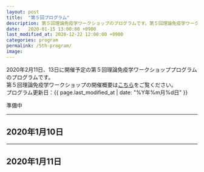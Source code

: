 ```yaml
---
layout: post
title:  "第５回プログラム"
description: 第５回理論免疫学ワークショップのプログラムです。第５回理論免疫学ワークショップの各講演の時間・講演者・講演タイトルを掲載しています。
date:   2020-01-15 13:00:00 +0900
last_modified_at: 2020-12-22 12:00:00 +0900
categories: program
permalink: /5th-program/
image:
---
```


2020年2月11日、13日に開催予定の第５回理論免疫学ワークショッププログラムのプログラムです。  
第５回理論免疫学ワークショップの開催概要は[こちら](/5th-workshop)をご覧ください。  
プログラム更新日：{{ page.last_modified_at | date: "%Y年%m月%d日" }}

準備中

---

## 2020年1月10日


---

## 2020年1月11日
